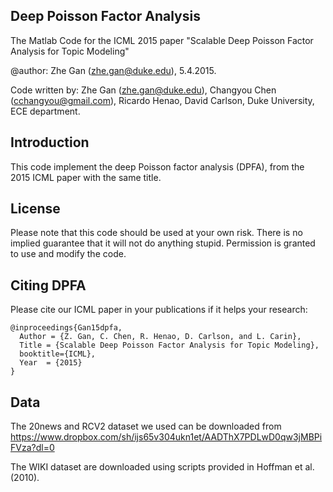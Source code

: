 ## Deep Poisson Factor Analysis

The Matlab Code for the ICML 2015 paper "Scalable Deep Poisson Factor Analysis for Topic Modeling"

@author: Zhe Gan (zhe.gan@duke.edu), 5.4.2015.

Code written by: Zhe Gan (zhe.gan@duke.edu), Changyou Chen (cchangyou@gmail.com),
Ricardo Henao, David Carlson, Duke University, ECE department.

## Introduction

This code implement the deep Poisson factor analysis (DPFA), from the 2015 ICML paper with the same title. 

## License

Please note that this code should be used at your own risk. There is no implied guarantee that it will
not do anything stupid. Permission is granted to use and modify the code.

## Citing DPFA

Please cite our ICML paper in your publications if it helps your research:

    @inproceedings{Gan15dpfa,
      Author = {Z. Gan, C. Chen, R. Henao, D. Carlson, and L. Carin},
      Title = {Scalable Deep Poisson Factor Analysis for Topic Modeling},
      booktitle={ICML},
      Year  = {2015}
    }

## Data
	
The 20news and RCV2 dataset we used can be downloaded from 
https://www.dropbox.com/sh/ijs65v304ukn1et/AADThX7PDLwD0qw3jMBPiFVza?dl=0

The WIKI dataset are downloaded using scripts provided in Hoffman et al. (2010).




 




